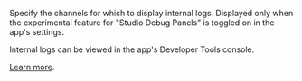 Specify the channels for which to display internal logs. Displayed only when the experimental feature for "Studio Debug Panels" is toggled on in the app's settings.

Internal logs can be viewed in the app's Developer Tools console.

[Learn more](https://foxglove.dev/docs/panels/studio-logs).
